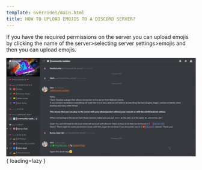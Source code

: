 ```yaml
---
template: overrides/main.html
title: HOW TO UPLOAD EMOJIS TO A DISCORD SERVER?
---
```


If you have the required permissions on the server you can upload emojis by clicking the name of the server>selecting server settings>emojis and then you can upload emojis.

![Discord Uploading Emojis](/assets/images/discord-upload-emojis.gif){ loading=lazy }